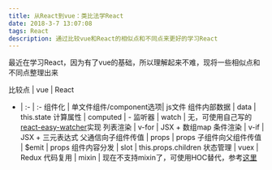 ```yaml
---
title: 从React到vue：类比法学React
date: 2018-3-7 13:07:08
tags: React
description: 通过比较vue和React的相似点和不同点来更好的学习React
---
```


最近在学习React，因为有了vue的基础，所以理解起来不难，现将一些相似点和不同点整理出来

比较点 | vue | React 
- | :- | :- 
组件化 | 单文件组件/component选项| js文件
组件内部数据 | data | this.state 
计算属性 | computed | - 
监听器 | watch | 无，可使用自己写的[react-easy-watcher](https://www.npmjs.com/package/React-easy-watcher)实现 
列表渲染 | v-for |  JSX + 数组map
条件渲染 | v-if | JSX + 三元表达式 
父通信向子组件传值 | props | props 
子组件向父组件传值 | $emit |  props
组件内容分发 | slot | this.props.children 
状态管理 | vuex | Redux
代码复用 | mixin | 现在不支持mixin了，可使用HOC替代，参考[这里](https://github.com/MrErHu/blog/issues/4) 

